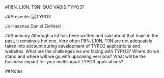 #I18N, L10N, T9N: QUO VADIS TYPO3?

##Presenter
![TYPO3](https://raw.githubusercontent.com/avarx/T3CON16/master/Presenter/typo3_logo.jpg)

Jo Hasenau
Daniel Zielinski

##Summary
Although a lot has been written and said about that topic in the past, it remains a hot one. Very often I18N, L10N, T9N are not adequately taken into account during development of TYPO3 applications and websites. What are the challenges we are facing with TYPO3? Where do we stand and where will we go with upcoming versions? What will be the business impact for your multilingual TYPO3 applications?

##Notes